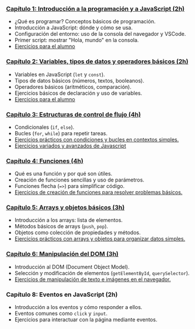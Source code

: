 ### [**Capítulo 1: Introducción a la programación y a JavaScript (2h)**](./01-Introduccion/readme.md)

- ¿Qué es programar? Conceptos básicos de programación.
- Introducción a JavaScript: dónde y cómo se usa.
- Configuración del entorno: uso de la consola del navegador y VSCode.
- Primer script: mostrar "Hola, mundo" en la consola.
- [Ejercicios para el alumno](./01-Introduccion/ejercicios.md)

### [**Capítulo 2: Variables, tipos de datos y operadores básicos (2h)**](./02-Variables/readme.md)

- Variables en JavaScript (`let` y `const`).
- Tipos de datos básicos (números, textos, booleanos).
- Operadores básicos (aritméticos, comparación).
- Ejercicios básicos de declaración y uso de variables.
- [Ejercicios para el alumno](./02-Variables/ejercicios.md)

### [**Capítulo 3: Estructuras de control de flujo (4h)**](./03-EstructurasDeControl/readme.md)

- Condicionales (`if`, `else`).
- Bucles (`for`, `while`) para repetir tareas.
- [Ejercicios prácticos con condiciones y bucles en contextos simples.](./03-EstructurasDeControl/ejercicios.md)
- [Ejercicios variados y avanzados de Javascript](./03-EstructurasDeControl/practica.md)

### [**Capítulo 4: Funciones (4h)**](./04-Funciones/readme.md)

- Qué es una función y por qué son útiles.
- Creación de funciones sencillas y uso de parámetros.
- Funciones flecha (`=>`) para simplificar código.
- [Ejercicios de creación de funciones para resolver problemas básicos.](./04-Funciones/ejercicios.md)

### [**Capítulo 5: Arrays y objetos básicos (3h)**](./05-Arrays/readme.md)

- Introducción a los arrays: lista de elementos.
- Métodos básicos de arrays (`push`, `pop`).
- Objetos como colección de propiedades y métodos.
- [Ejercicios prácticos con arrays y objetos para organizar datos simples.](./05-Arrays/ejercicios.md)
<!--

### **Capítulo 6: Objetos en Javascript (3h)**

- Introducción a los objetos: colección de propiedades y métodos.
- Métodos básicos de los objetos (`Object.keys`, `Object.values`, `Object.entries`).
- Ejercicios prácticos con objetos para organizar datos complejos.-->

### [**Capítulo 6: Manipulación del DOM (3h)**](./06-DOM/readme.md)

- Introducción al DOM (Document Object Model).
- Selección y modificación de elementos (`getElementById`, `querySelector`).
- [Ejercicios de manipulación de texto e imágenes en el navegador.](./06-DOM/ejercicios.md)

### **Capítulo 8: Eventos en JavaScript (2h)**

- Introducción a los eventos y cómo responder a ellos.
- Eventos comunes como `click` y `input`.
- Ejercicios para interactuar con la página mediante eventos.
